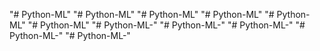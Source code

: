 "# Python-ML" 
"# Python-ML" 
"# Python-ML" 
"# Python-ML" 
"# Python-ML" 
"# Python-ML" 
"# Python-ML-" 
"# Python-ML-" 
"# Python-ML-" 
"# Python-ML-" 
"# Python-ML-" 

